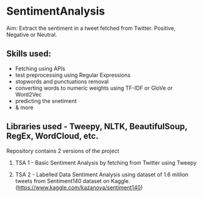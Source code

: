 # SentimentAnalysis
Aim: Extract the sentiment in a tweet fetched from Twitter. Positive, Negative or Neutral.

## Skills used: 
  * Fetching using APIs
  * test preprocessing using Regular Expressions 
  * stopwords and punctuations removal 
  * converting words to numeric weights using TF-IDF or GloVe or Word2Vec
  * predicting the snetiment
  * & more

## Libraries used - Tweepy, NLTK, BeautifulSoup, RegEx, WordCloud, etc.

Repository contains 2 versions of the project
1. TSA 1 - Basic Sentiment Analysis by fetching from Twitter using Tweepy

2. TSA 2 - Labelled Data Sentiment Analysis using dataset of 1.6 million tweets from Sentiment140 dataset on Kaggle.
(https://www.kaggle.com/kazanova/sentiment140)
